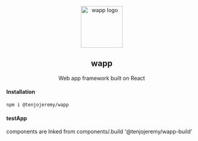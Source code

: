 <p align="center">
  <a href="https://tenjo-wapp.web.app/" rel="noopener" target="_blank"><img width="110" src="https://firebasestorage.googleapis.com/v0/b/wapp-framework.appspot.com/o/logo%20copy.svg?alt=media&token=eb8543af-3829-45ae-96e4-9e31be95d636" alt="wapp logo"></a></p>
</p>

<h2 align="center">wapp</h2>

<div align="center">

Web app framework built on React

</div>

#### Installation

```
npm i @tenjojeremy/wapp
```

#### testApp

components are lnked from components/.build '@tenjojeremy/wapp-build'
